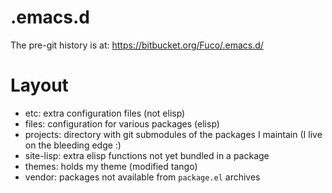 # .emacs.d

The pre-git history is at: https://bitbucket.org/Fuco/.emacs.d/

# Layout

* etc: extra configuration files (not elisp)
* files: configuration for various packages (elisp)
* projects: directory with git submodules of the packages I maintain (I live on the bleeding edge :)
* site-lisp: extra elisp functions not yet bundled in a package
* themes: holds my theme (modified tango)
* vendor: packages not available from `package.el` archives
